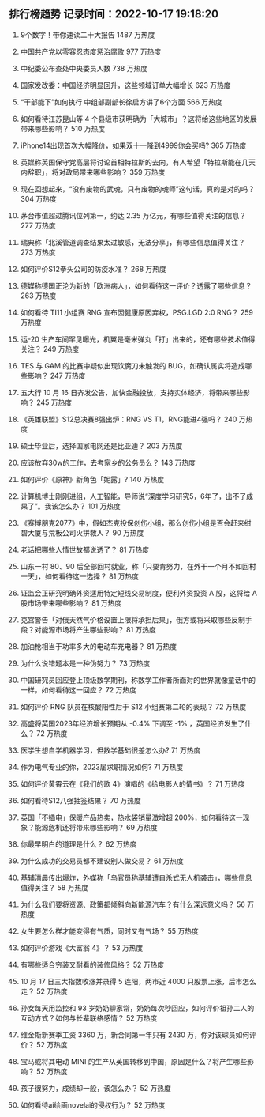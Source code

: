 
## 排行榜趋势 记录时间：2022-10-17 19:18:20
  
  1. 9个数字！带你速读二十大报告 1487 万热度
    
  2. 中国共产党以零容忍态度惩治腐败 977 万热度
    
  3. 中纪委公布查处中央委员人数 738 万热度
    
  4. 国家发改委：中国经济明显回升，这些领域订单大幅增长 623 万热度
    
  5. “干部能下”如何执行 中组部副部长徐启方讲了6个方面 566 万热度
    
  6. 如何看待江苏昆山等 4 个县级市获明确为「大城市」？这将给这些地区的发展带来哪些影响？ 510 万热度
    
  7. iPhone14出现首次大幅降价，如果双十一降到4999你会买吗? 365 万热度
    
  8. 英媒称英国保守党高层将讨论首相特拉斯的去向，有人希望「特拉斯能在几天内辞职」，将对政局带来哪些影响？ 359 万热度
    
  9. 现在回想起来，“没有废物的武魂，只有废物的魂师”这句话，真的是对的吗？ 304 万热度
    
  10. 茅台市值超过腾讯位列第一，约达 2.35 万亿元，有哪些值得关注的信息？ 277 万热度
    
  11. 瑞典称「北溪管道调查结果太过敏感，无法分享」，有哪些信息值得关注？ 273 万热度
    
  12. 如何评价S12拳头公司的防疫水准？ 268 万热度
    
  13. 德媒称德国正沦为新的「欧洲病人」，如何看待这一评价？透露了哪些信息？ 263 万热度
    
  14. 如何看待 TI11 小组赛 RNG 宣布因健康原因弃权，PSG.LGD 2:0 RNG？ 259 万热度
    
  15. 运-20 生产车间罕见曝光，机翼是毫米弹丸「打」出来的，还有哪些技术值得关注？ 249 万热度
    
  16. TES 与 GAM 的比赛中疑似出现饮魔刀未触发的 BUG，如确认属实将造成哪些影响？ 247 万热度
    
  17. 五大行 10 月 16 日齐发公告，加快金融投放，支持实体经济，将带来哪些影响？ 245 万热度
    
  18. 《英雄联盟》S12总决赛8强出炉：RNG VS T1，RNG能进4强吗？ 240 万热度
    
  19. 硕士毕业后，选择国家电网还是比亚迪？ 203 万热度
    
  20. 应该放弃30w的工作，去考家乡的公务员么？ 143 万热度
    
  21. 如何评价《原神》新角色「妮露」? 140 万热度
    
  22. 计算机博士刚刚进组，人工智能，导师说“深度学习研究5，6年了，出不了成果了”。我该怎么办？ 101 万热度
    
  23. 《赛博朋克2077》中，假如杰克投保创伤小组，那么创伤小组是否会赶来绀碧大厦与荒板公司火拼救人？ 90 万热度
    
  24. 老话把哪些人情世故都说透了？ 81 万热度
    
  25. 山东一村 80、90 后全部回村就业，称「只要肯努力，在外干一个月不如回村一天」，如何看待这一选择？ 81 万热度
    
  26. 证监会正研究明确外资适用特定短线交易制度，便利外资投资 A 股，这将给 A 股市场带来哪些影响？ 81 万热度
    
  27. 克宫警告「对俄天然气价格设置上限将承担后果」，俄方或将采取哪些反制手段？对能源市场将产生哪些影响？ 81 万热度
    
  28. 加油枪相当于功率多大的电动车充电器？ 81 万热度
    
  29. 为什么说错题本是一种伪努力？ 73 万热度
    
  30. 中国研究员回应登上顶级数学期刊，称数学工作者所面对的世界就像童话中的一样，如何看待这一回应？ 72 万热度
    
  31. 如何评价 RNG 队员在核酸阳性后于 S12 小组赛第二轮的表现？ 72 万热度
    
  32. 高盛将英国2023年经济增长预期从 -0.4% 下调至 -1% ，英国经济发生了什么？ 72 万热度
    
  33. 医学生想自学机器学习，但数学基础很差怎么办? 71 万热度
    
  34. 作为电气专业的你，2023届求职情况如何? 71 万热度
    
  35. 如何评价黄霄云在《我们的歌 4》演唱的《给电影人的情书》？ 71 万热度
    
  36. 如何看待S12八强抽签结果？ 70 万热度
    
  37. 英国「不插电」保暖产品热卖，热水袋销量激增超 200%，如何看待这一现象？能源危机还将带来哪些影响？ 69 万热度
    
  38. 你最早明白的道理是什么？ 62 万热度
    
  39. 为什么成功的交易员都不建议别人做交易？ 61 万热度
    
  40. 基辅清晨传出爆炸，外媒称「乌官员称基辅遭自杀式无人机袭击」，哪些信息值得关注？ 58 万热度
    
  41. 为什么我们要将资源、政策都倾斜向新能源汽车？有什么深远意义吗？ 56 万热度
    
  42. 女生要怎么样才能变得有气质，同时又有气场？ 55 万热度
    
  43. 如何评价游戏《大富翁 4》？ 53 万热度
    
  44. 有哪些适合穷装又耐看的装修风格？ 52 万热度
    
  45. 10 月 17 日三大指数收涨并录得 5 连阳，两市近 4000 只股票上涨，后市怎么走？ 52 万热度
    
  46. 孙女每天用监控和 93 岁奶奶聊家常，奶奶每次秒回应，如何评价祖孙二人的互动方式？如何与长辈联络感情？ 52 万热度
    
  47. 维金斯新赛季工资 3360 万，新合同第一年只有 2430 万，你对该球员如何评价？ 52 万热度
    
  48. 宝马或将其电动 MINI 的生产从英国转移到中国，原因是什么？将产生哪些影响？ 52 万热度
    
  49. 孩子很努力，成绩却一般，该怎么办？ 52 万热度
    
  50. 如何看待ai绘画novelai的侵权行为？ 52 万热度
    